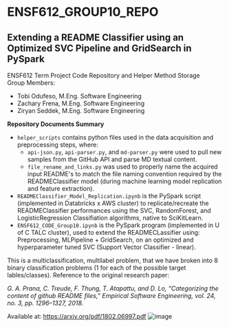 # ENSF612_GROUP10_REPO
## Extending a README Classifier using an Optimized SVC Pipeline and GridSearch in PySpark <br/>
ENSF612 Term Project Code Repository and Helper Method Storage <br/>
Group Members:
- Tobi Odufeso, M.Eng. Software Engineering
- Zachary Frena, M.Eng. Software Engineering
- Ziryan Seddek, M.Eng. Software Engineering

**Repository Documents Summary**
- `helper_scripts` contains python files used in the data acquisition and preprocessing steps, where:
  * `api-json.py`, `api-parser.py`, and `md-parser.py` were used to pull new samples from the GitHub API and parse MD textual content.
  * `file_rename_and_links.py` was used to properly name the acquired input README's to match the file naming convention required by the READMEClassifier model (during machine learning model replication and feature extraction).
- `READMEClassifier_Model_Replication.ipynb` is the PySpark script (implemented in Databricks x AWS cluster) to replicate/recreate the READMEClassifier performances using the SVC, RandomForest, and LogisticRegression Classifiation algorithms, native to SciKitLearn.
- `ENSF612_CODE_Group10.ipynb` is the PySpark program (implemented in U of C TALC cluster), used to extend the READMECLassifier using: Preprocessing, MLPipeline + GridSearch, on an optimized and hyperparameter tuned SVC (Support Vector Classifier - linear).

This is a multiclassification, multilabel problem, that we have broken into 8 binary classification problems (1 for each of the possible target lables/classes). Reference to the original research paper:

*G. A. Prana, C. Treude, F. Thung, T. Atapattu, and D. Lo, “Categorizing the content of github README files,” Empirical Software Engineering, vol. 24, no. 3, pp. 1296–1327, 2018.* 

Available at: https://arxiv.org/pdf/1802.06997.pdf
![image](https://user-images.githubusercontent.com/83628551/146195910-2280ca0a-5eab-4699-8221-1e6716a5525a.png)

